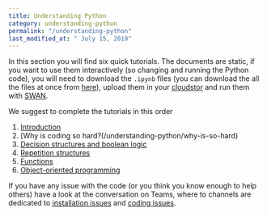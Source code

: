 ```yaml
---
title: Understanding Python
category: understanding-python
permalink: "/understanding-python"
last_modified_at: " July 15, 2019"
---
```


In this section you will find six quick tutorials. The documents are static, if you want to use them interactively (so changing and running the Python code), you will need to download the `.ipynb` files  (you can download the all the files at once from [here](https://code.research.uts.edu.au/143852/code-as-literacy-jupyter-notebooks/-/archive/master/code-as-literacy-jupyter-notebooks-master.zip)), upload them in your [cloudstor](http://www.dsmcode.com/getting-started/jupyter-notebook#cloudstor) and run them with [SWAN](http://www.dsmcode.com/getting-started/jupyter-notebook#cloudstor--jupyter-notebook--swan).

We suggest to complete the tutorials in this order

1. [Introduction](/understanding-python/introduction)
2. [Why is coding so hard?(/understanding-python/why-is-so-hard)
3. [Decision structures and boolean logic](/understanding-python/decisions-and-logic)
4. [Repetition structures](/understanding-python/repetition)
5. [Functions](/understanding-python/functions)
6. [Object-oriented programming](/understanding-python/object-oriented-programming)

If you have any issue with the code (or you think you know enough to help others) have a look at the conversation on Teams, where to channels are dedicated to [installation issues](https://teams.microsoft.com/l/channel/19%3a769484749865406984d5d97a4bf7d25c%40thread.skype/Coding%2520issues?groupId=6b2b6609-a95b-40a2-8570-91455f3f78ba&tenantId=e8911c26-cf9f-4a9c-878e-527807be8791) and [coding issues](https://teams.microsoft.com/l/channel/19%3a769484749865406984d5d97a4bf7d25c%40thread.skype/Coding%2520issues?groupId=6b2b6609-a95b-40a2-8570-91455f3f78ba&tenantId=e8911c26-cf9f-4a9c-878e-527807be8791).
